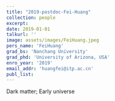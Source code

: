 ```yaml
---
title: "2019-postdoc-Fei-Huang"
collection: people
excerpt: 
date: 2019-01-01
talkurl: ''
image: assets/images/FeiHuang.jpeg
pers_name: 'FeiHuang'
grad_bs: 'Nanchang University'
grad_phd: 'University of Arizona, USA'
enro_year: '2019' 
email_addr: 'huangfei@itp.ac.cn'
publ_list:
---
```



Dark matter; 
Early universe 
<br/>
<br/>
<br/>






